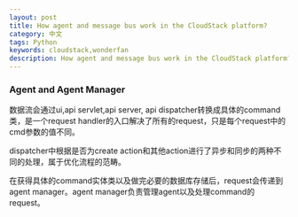 ```yaml
---
layout: post
title: How agent and message bus work in the CloudStack platform?
category: 中文
tags: Python
keywords: cloudstack,wonderfan
description: How agent and message bus work in the CloudStack platform?
---
```


### Agent and Agent Manager

数据流会通过ui,api servlet,api server, api dispatcher转换成具体的command类，是一个request handler的入口解决了所有的request，只是每个request中的cmd参数的值不同。

dispatcher中根据是否为create action和其他action进行了异步和同步的两种不同的处理，属于优化流程的范畴。

在获得具体的command实体类以及做完必要的数据库存储后，request会传递到agent manager。agent manager负责管理agent以及处理command的request。

